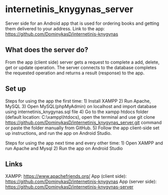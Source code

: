 # internetinis_knygynas_server
Server side for an Android app that is used for ordering books and getting them delivered to your address. Link to the app: https://github.com/DominykasD/internetinis-knygynas

## What does the server do?
From the app (client side) server gets a request to complete a add, delete, get or update operation. The server connects to the database completes the requested operation and returns a result (response) to the app.

## Set up
Steps for using the app the first time:
    1) Install XAMPP
    2) Run Apache, MySQL
    3) Open MySQL(phpMyAdmin) on localhost and import database using internetinis_knygynas.sql file
    4) Go to the xampp htdocs folder (default location: C:\xampp\htdocs), open the terminal and use git clone https://github.com/DominykasD/internetinis_knygynas_server.git command or paste the folder manually from GitHub.
    5) Follow the app client-side set up instructions, and run the app on Android Studio.

Steps for using the app next time and every other time:
    1) Open XAMPP and run Apache and Mysql
    2) Run the app on Android Studio

## Links
XAMPP: https://www.apachefriends.org/
App (client side): https://github.com/DominykasD/internetinis-knygynas
App (server side): https://github.com/DominykasD/internetinis-knygynas-server
